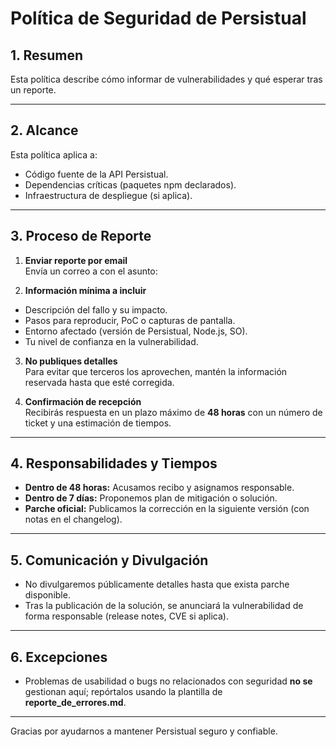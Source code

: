 # Política de Seguridad de Persistual

## 1. Resumen

Esta política describe cómo informar de vulnerabilidades y qué esperar tras un reporte.

---

## 2. Alcance

Esta política aplica a:

- Código fuente de la API Persistual.
- Dependencias críticas (paquetes npm declarados).
- Infraestructura de despliegue (si aplica).

---

## 3. Proceso de Reporte

1. **Enviar reporte por email**  
   Envía un correo a con el asunto:

2. **Información mínima a incluir**

- Descripción del fallo y su impacto.
- Pasos para reproducir, PoC o capturas de pantalla.
- Entorno afectado (versión de Persistual, Node.js, SO).
- Tu nivel de confianza en la vulnerabilidad.

3. **No publiques detalles**  
   Para evitar que terceros los aprovechen, mantén la información reservada hasta que esté corregida.

4. **Confirmación de recepción**  
   Recibirás respuesta en un plazo máximo de **48 horas** con un número de ticket y una estimación de tiempos.

---

## 4. Responsabilidades y Tiempos

- **Dentro de 48 horas:** Acusamos recibo y asignamos responsable.
- **Dentro de 7 días:** Proponemos plan de mitigación o solución.
- **Parche oficial:** Publicamos la corrección en la siguiente versión (con notas en el changelog).

---

## 5. Comunicación y Divulgación

- No divulgaremos públicamente detalles hasta que exista parche disponible.
- Tras la publicación de la solución, se anunciará la vulnerabilidad de forma responsable (release notes, CVE si aplica).

---

## 6. Excepciones

- Problemas de usabilidad o bugs no relacionados con seguridad **no se** gestionan aquí; repórtalos usando la plantilla de **reporte_de_errores.md**.

---

Gracias por ayudarnos a mantener Persistual seguro y confiable.

